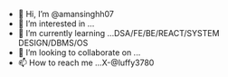 - 👋 Hi, I’m @amansinghh07
- 👀 I’m interested in ...
- 🌱 I’m currently learning ...DSA/FE/BE/REACT/SYSTEM DESIGN/DBMS/OS
- 💞️ I’m looking to collaborate on ...
- 📫 How to reach me ...X-@luffy3780

<!---
amansinghh07/amansinghh07 is a ✨ special ✨ repository because its `README.md` (this file) appears on your GitHub profile.
You can click the Preview link to take a look at your changes.
--->
